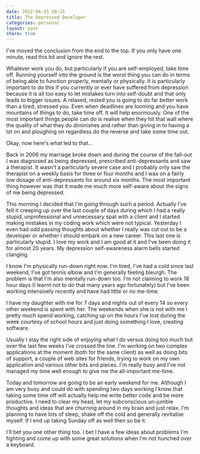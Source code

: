 ```yaml
---
date: 2012-06-15 10:15
title: The Depressed Developer
categories: personal
layout: post
share: true
---
```


I've moved the conclusion from the end to the top. If you only have one minute, read this bit and ignore the rest.

Whatever work you do, but particularly if you are self-employed, take time off. Running yourself into the ground is the worst thing you can do in terms of being able to function properly, mentally or physically. It is particularly important to do this if you currently or ever have suffered from depression because it is all too easy to let mistakes turn into self-doubt and that only leads to bigger issues. A relaxed, rested you is going to do far better work than a tired, stressed you. Even when deadlines are looming and you have mountains of things to do, take time off. It will help enormously. One of the most important things people can do is realise when they hit that wall where the quality of what they do diminishes and rather than giving in to having a lot on and ploughing on regardless do the reverse and take some time out.

Okay, now here's what led to that...

Back in 2006 my marriage broke down and during the course of the fall-out I was diagnosed as being depressed, prescribed anti-depressants and saw a therapist. It wasn't a particularly severe case and I probably only saw the therapist on a weekly basis for three or four months and I was on a fairly low dosage of anti-depressants for around six months. The most important thing however was that it made me much more self-aware about the signs of me being depressed.

This morning I decided that I'm going through such a period. Actually I've felt it creeping up over the last couple of days during which I had a really stupid, unprofessional and unnecessary spat with a client and I started making mistakes in my coding work which were not typical. Yesterday I even had odd passing thoughts about whether I really was cut out to be a developer or whether I should embark on a new career. This last one is particularly stupid. I love my work and I am good at it and I've been doing it for almost 20 years. My depression self-awareness alarm bells started clanging.

I know I'm physically run-down right now. I'm tired, I've had a cold since last weekend, I've got tennis elbow and I'm generally feeling bleurgh. The problem is that I'm also mentally run-down too. I'm not claiming to work 18 hour days (I learnt not to do that many years ago fortunately) but I've been working intensively recently and have had little or no me-time.

I have my daughter with me for 7 days and nights out of every 14 so every other weekend is spent with her. The weekends when she is not with me I pretty much spend working, catching up on the hours I've lost during the week courtesy of school hours and just doing something I love, creating software.

Usually I stay the right side of enjoying what I do versus doing too much but over the last few weeks I've crossed the line. I'm working on two complex applications at the moment (both for the same client) as well as doing bits of support, a couple of web sites for friends, trying to work on my own application and various other bits and pieces. I'm really busy and I've not managed my time well enough to give me the all-important me-time.

Today and tomorrow are going to be an early weekend for me. Although I am very busy and could do with spending two days working I know that taking some time off will actually help me write better code and be more productive. I need to clear my head, let my subconscious un-jumble thoughts and ideas that are churning around in my brain and just relax. I'm planning to have lots of sleep, shake off the cold and generally revitalise myself. If I end up taking Sunday off as well then so be it.

I'll bet you one other thing too. I bet I have a few ideas about problems I'm fighting and come up with some great solutions when I'm not hunched over a keyboard.
